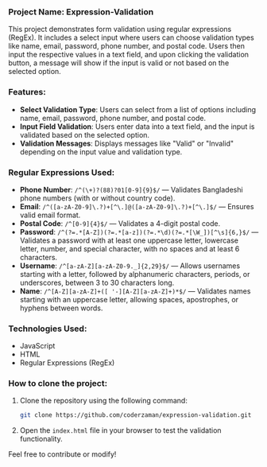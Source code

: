 ### Project Name: Expression-Validation

This project demonstrates form validation using regular expressions (RegEx). It includes a select input where users can choose validation types like name, email, password, phone number, and postal code. Users then input the respective values in a text field, and upon clicking the validation button, a message will show if the input is valid or not based on the selected option.

### Features:
- **Select Validation Type**: Users can select from a list of options including name, email, password, phone number, and postal code.
- **Input Field Validation**: Users enter data into a text field, and the input is validated based on the selected option.
- **Validation Messages**: Displays messages like "Valid" or "Invalid" depending on the input value and validation type.

### Regular Expressions Used:
- **Phone Number**: `/^(\+)?(88)?01[0-9]{9}$/` — Validates Bangladeshi phone numbers (with or without country code).
- **Email**: `/^([a-zA-Z0-9]\.?)+[^\.]@([a-zA-Z0-9]\.?)+[^\.]$/` — Ensures valid email format.
- **Postal Code**: `/^[0-9]{4}$/` — Validates a 4-digit postal code.
- **Password**: `/^(?=.*[A-Z])(?=.*[a-z])(?=.*\d)(?=.*[\W_])[^\s]{6,}$/` — Validates a password with at least one uppercase letter, lowercase letter, number, and special character, with no spaces and at least 6 characters.
- **Username**: `/^[a-zA-Z][a-zA-Z0-9._]{2,29}$/` — Allows usernames starting with a letter, followed by alphanumeric characters, periods, or underscores, between 3 to 30 characters long.
- **Name**: `/^[A-Z][a-zA-Z]+([ '-][A-Z][a-zA-Z]+)*$/` — Validates names starting with an uppercase letter, allowing spaces, apostrophes, or hyphens between words.

### Technologies Used:
- JavaScript
- HTML
- Regular Expressions (RegEx)

### How to clone the project:
1. Clone the repository using the following command:
   ```bash
   git clone https://github.com/coderzaman/expression-validation.git
   ```

2. Open the `index.html` file in your browser to test the validation functionality.

Feel free to contribute or modify!
